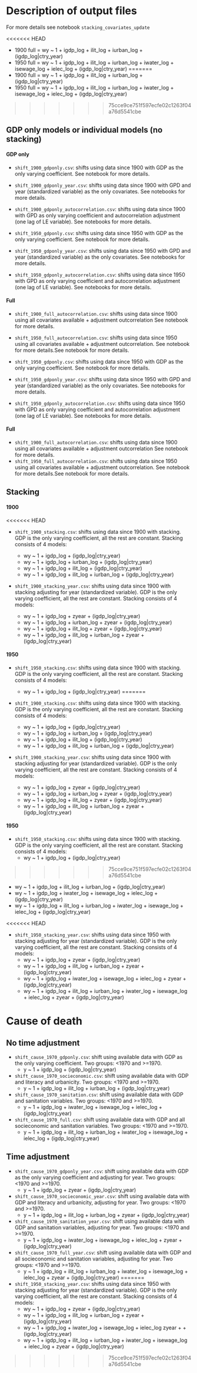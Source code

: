 
# Description of output files

For more details see notebook `stacking_covariates_update`

<<<<<<< HEAD
- 1900 full = wy ~ 1 + igdp_log + ilit_log + iurban_log + (igdp_log|ctry_year)
- 1950 full = wy ~ 1 + igdp_log + ilit_log + iurban_log + iwater_log + isewage_log + ielec_log + (igdp_log|ctry_year)
=======
- 1900 full = wy ~ 1 + igdp_log + ilit_log + iurban_log + (igdp_log|ctry_year) 
- 1950 full = wy ~ 1 + igdp_log + ilit_log + iurban_log + iwater_log + isewage_log + ielec_log + (igdp_log|ctry_year) 
>>>>>>> 75cce9ce751f597ecfe02c1263f04a76d5541cbe

## GDP only models or individual models (no stacking)

#### GDP only

- `shift_1900_gdponly.csv`: shifts using data since 1900 with GDP as the only varying coefficient. See notebook for more details.
- `shift_1900_gdponly_year.csv`: shifts using data since 1900 with GPD and year (standardized variable) as the only covariates. See notebooks for more details.
- `shift_1900_gdponly_autocorrelation.csv`: shifts using data since 1900 with GPD as only varying coefficient and autocorrelation adjustment (one lag of LE variable). See notebooks for more details.


- `shift_1950_gdponly.csv`: shifts using data since 1950 with GDP as the only varying coefficient. See notebook for more details.
- `shift_1950_gdponly_year.csv`: shifts using data since 1950 with GPD and year (standardized variable) as the only covariates. See notebooks for more details.
- `shift_1950_gdponly_autocorrelation.csv`: shifts using data since 1950 with GPD as only varying coefficient and autocorrelation adjustment (one lag of LE variable). See notebooks for more details.

#### Full
- `shift_1900_full_autocorrelation.csv`: shifts using data since 1900 using all covariates available + adjustment outcorrelation See notebook for more details.
- `shift_1950_full_autocorrelation.csv`: shifts using data since 1950 using all covariates available + adjustment outcorrelation. See notebook for more details.See notebook for more details.


- `shift_1950_gdponly.csv`: shifts using data since 1950 with GDP as the only varying coefficient. See notebook for more details.
- `shift_1950_gdponly_year.csv`: shifts using data since 1950 with GPD and year (standardized variable) as the only covariates. See notebooks for more details.
- `shift_1950_gdponly_autocorrelation.csv`: shifts using data since 1950 with GPD as only varying coefficient and autocorrelation adjustment (one lag of LE variable). See notebooks for more details. 

#### Full
- `shift_1900_full_autocorrelation.csv`: shifts using data since 1900 using all covariates available + adjustment outcorrelation See notebook for more details.
- `shift_1950_full_autocorrelation.csv`: shifts using data since 1950 using all covariates available + adjustment outcorrelation. See notebook for more details.See notebook for more details.

## Stacking

#### 1900

<<<<<<< HEAD
- `shift_1900_stacking.csv`: shifts using data since 1900 with stacking. GDP is the only varying coefficient, all the rest are constant. Stacking consists of 4 models:
  - wy ~ 1 + igdp_log + (igdp_log|ctry_year)
  - wy ~ 1 + igdp_log  + iurban_log +  (igdp_log|ctry_year)
  - wy ~ 1 + igdp_log  + ilit_log +  (igdp_log|ctry_year)
  - wy ~ 1 + igdp_log + ilit_log + iurban_log + (igdp_log|ctry_year)


- `shift_1900_stacking_year.csv`: shifts using data since 1900 with stacking adjusting for year (standardized variable). GDP is the only varying coefficient, all the rest are constant. Stacking consists of 4 models:
  - wy ~ 1 + igdp_log + zyear + (igdp_log|ctry_year)
  - wy ~ 1 + igdp_log  + iurban_log +  zyear + (igdp_log|ctry_year)
  - wy ~ 1 + igdp_log  + ilit_log +  zyear + (igdp_log|ctry_year)
  - wy ~ 1 + igdp_log + ilit_log + iurban_log + zyear + (igdp_log|ctry_year)

#### 1950

- `shift_1950_stacking.csv`: shifts using data since 1900 with stacking. GDP is the only varying coefficient, all the rest are constant. Stacking consists of 4 models:
  - wy ~ 1 + igdp_log + (igdp_log|ctry_year)
=======
- `shift_1900_stacking.csv`: shifts using data since 1900 with stacking. GDP is the only varying coefficient, all the rest are constant. Stacking consists of 4 models: 
  - wy ~ 1 + igdp_log + (igdp_log|ctry_year) 
  - wy ~ 1 + igdp_log  + iurban_log +  (igdp_log|ctry_year)
  - wy ~ 1 + igdp_log  + ilit_log +  (igdp_log|ctry_year)
  - wy ~ 1 + igdp_log + ilit_log + iurban_log + (igdp_log|ctry_year) 


- `shift_1900_stacking_year.csv`: shifts using data since 1900 with stacking adjusting for year (standardized variable). GDP is the only varying coefficient, all the rest are constant. Stacking consists of 4 models: 
  - wy ~ 1 + igdp_log + zyear + (igdp_log|ctry_year) 
  - wy ~ 1 + igdp_log  + iurban_log +  zyear + (igdp_log|ctry_year)
  - wy ~ 1 + igdp_log  + ilit_log +  zyear + (igdp_log|ctry_year)
  - wy ~ 1 + igdp_log + ilit_log + iurban_log + zyear + (igdp_log|ctry_year) 

#### 1950

- `shift_1950_stacking.csv`: shifts using data since 1900 with stacking. GDP is the only varying coefficient, all the rest are constant. Stacking consists of 4 models: 
  - wy ~ 1 + igdp_log + (igdp_log|ctry_year) 
>>>>>>> 75cce9ce751f597ecfe02c1263f04a76d5541cbe
  - wy ~ 1 + igdp_log + ilit_log + iurban_log + (igdp_log|ctry_year)
  - wy ~ 1 + igdp_log + iwater_log + isewage_log + ielec_log +(igdp_log|ctry_year)
  - wy ~ 1 + igdp_log + ilit_log + iurban_log + iwater_log + isewage_log + ielec_log + (igdp_log|ctry_year)

<<<<<<< HEAD
- `shift_1950_stacking_year.csv`: shifts using data since 1950 with stacking adjusting for year (standardized variable). GDP is the only varying coefficient, all the rest are constant. Stacking consists of 4 models:
  - wy ~ 1 + igdp_log + zyear + (igdp_log|ctry_year)
  - wy ~ 1 + igdp_log + ilit_log + iurban_log + zyear + (igdp_log|ctry_year)
  - wy ~ 1 + igdp_log + iwater_log + isewage_log + ielec_log + zyear  +(igdp_log|ctry_year)
  - wy ~ 1 + igdp_log + ilit_log + iurban_log + iwater_log + isewage_log + ielec_log + zyear + (igdp_log|ctry_year)


# Cause of death

## No time adjustment
- `shift_cause_1970_gdponly.csv`: shift using available data with GDP as the only varying coefficient. Two groups: <1970 and >=1970.
    - y ~ 1 + igdp_log + (igdp_log|ctry_year)
- `shift_cause_1970_socieconomic.csv`: shift using available data with GDP and literacy and urbanicity. Two groups: <1970 and >=1970.
    - y ~ 1 + igdp_log + ilit_log + iurban_log + (igdp_log|ctry_year)
- `shift_cause_1970_sanitation.csv`: shift using available data with GDP and sanitation variables. Two groups: <1970 and >=1970.
    - y ~ 1 + igdp_log + iwater_log + isewage_log + ielec_log +(igdp_log|ctry_year)
- `shift_cause_1970_full.csv`: shift using available data with GDP and all socieconomic and sanitation variables. Two groups: <1970 and >=1970.
    - y ~ 1 + igdp_log + ilit_log + iurban_log + iwater_log + isewage_log + ielec_log + (igdp_log|ctry_year)

## Time adjustment

- `shift_cause_1970_gdponly_year.csv`: shift using available data with GDP as the only varying coefficient and adjusting for year. Two groups: <1970 and >=1970.
    - y ~ 1 + igdp_log + zyear + (igdp_log|ctry_year)
- `shift_cause_1970_socieconomic_year.csv`: shift using available data with GDP and literacy and urbanicity, adjusting for year. Two groups: <1970 and >=1970.
    - y ~ 1 + igdp_log + ilit_log + iurban_log + zyear + (igdp_log|ctry_year)
- `shift_cause_1970_sanitation_year.csv`: shift using available data with GDP and sanitation variables, adjusting for year. Two groups: <1970 and >=1970.
    - y ~ 1 + igdp_log + iwater_log + isewage_log + ielec_log + zyear + (igdp_log|ctry_year)
- `shift_cause_1970_full_year.csv`: shift using available data with GDP and all socieconomic and sanitation variables, adjusting for year. Two groups: <1970 and >=1970.
    - y ~ 1 + igdp_log + ilit_log + iurban_log + iwater_log + isewage_log + ielec_log + zyear +  (igdp_log|ctry_year)
=======
- `shift_1950_stacking_year.csv`: shifts using data since 1950 with stacking adjusting for year (standardized variable). GDP is the only varying coefficient, all the rest are constant. Stacking consists of 4 models: 
  - wy ~ 1 + igdp_log + zyear + (igdp_log|ctry_year) 
  - wy ~ 1 + igdp_log + ilit_log + iurban_log + zyear + (igdp_log|ctry_year)
  - wy ~ 1 + igdp_log + iwater_log + isewage_log + ielec_log zyear + +(igdp_log|ctry_year)
  - wy ~ 1 + igdp_log + ilit_log + iurban_log + iwater_log + isewage_log + ielec_log + zyear + (igdp_log|ctry_year)
>>>>>>> 75cce9ce751f597ecfe02c1263f04a76d5541cbe
